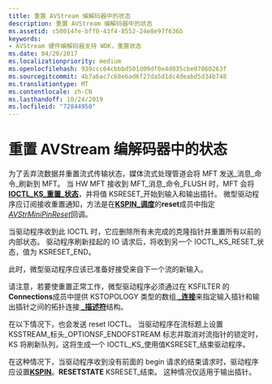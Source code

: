 ```yaml
---
title: 重置 AVStream 编解码器中的状态
description: 重置 AVStream 编解码器中的状态
ms.assetid: c50014fe-bff0-43f4-8552-24e8e97f636b
keywords:
- AVStream 硬件编解码器支持 WDK，重置状态
ms.date: 04/20/2017
ms.localizationpriority: medium
ms.openlocfilehash: 939ccc64cbbbd501d09df0e4d035cbe07060263f
ms.sourcegitcommit: 4b7a6ac7c68e6ad6f27da5d1dc4deabd5d34b748
ms.translationtype: MT
ms.contentlocale: zh-CN
ms.lasthandoff: 10/24/2019
ms.locfileid: "72844950"
---
```

# <a name="resetting-state-in-avstream-codecs"></a>重置 AVStream 编解码器中的状态


为了丢弃流数据并重置流式传输状态，媒体流式处理管道会将 MFT 发送\_消息\_命令\_刷新到 MFT。 当 HW MFT 接收到 MFT\_消息\_命令\_FLUSH 时，MFT 会将[**IOCTL\_KS\_重置\_状态**](https://docs.microsoft.com/windows-hardware/drivers/ddi/ks/ni-ks-ioctl_ks_reset_state)，并将值 KSRESET\_开始到输入和输出插针。 微型驱动程序应订阅接收重置通知，方法是在[**KSPIN\_调度**](https://docs.microsoft.com/windows-hardware/drivers/ddi/ks/ns-ks-_kspin_dispatch)的**reset**成员中指定[*AVStrMiniPinReset*](https://docs.microsoft.com/previous-versions/ff556354(v=vs.85))回调。

当驱动程序收到此 IOCTL 时，它应删除所有未完成的克隆指针并重置所有以前的内部状态。 驱动程序刷新挂起的 IO 请求后，将收到另一个 IOCTL\_KS\_RESET\_状态，值为 KSRESET\_END。

此时，微型驱动程序应该已准备好接受来自下一个流的新输入。

请注意，若要使重置正常工作，微型驱动程序必须通过在 KSFILTER 的**Connections**成员中提供 KSTOPOLOGY 类型的数组[ **\_连接**](https://docs.microsoft.com/windows-hardware/drivers/ddi/ks/ns-ks-kstopology_connection)来指定输入插针和输出插针之间的拓扑连接[ **\_描述符**](https://docs.microsoft.com/windows-hardware/drivers/ddi/ks/ns-ks-_ksfilter_descriptor)结构。

在以下情况下，也会发送 reset IOCTL。 当驱动程序在流标题上设置 KSSTREAM\_标头\_OPTIONSF\_ENDOFSTREAM 标志并取消对流指针的锁定时，KS 将刷新队列，这将生成一个 IOCTL\_KS\_使用值KSRESET\_结束驱动程序。

在这种情况下，当驱动程序收到没有前面的 begin 请求的结束请求时，驱动程序应设置[**KSPIN**](https://docs.microsoft.com/windows-hardware/drivers/ddi/ks/ns-ks-_kspin)。**RESETSTATE** KSRESET\_结束。 这种情况仅适用于输出插针。

 

 




